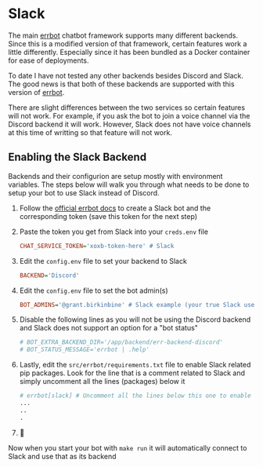 # Slack

The main [errbot](https://github.com/errbotio/errbot) chatbot framework supports many different backends. Since this is a modified version of that framework, certain features work a little differently. Especially since it has been bundled as a Docker container for ease of deployments.

To date I have not tested any other backends besides Discord and Slack. The good news is that both of these backends are supported with this version of [errbot](https://github.com/errbotio/errbot).

There are slight differences between the two services so certain features will not work. For example, if you ask the bot to join a voice channel via the Discord backend it will work. However, Slack does not have voice channels at this time of writting so that feature will not work.

## Enabling the Slack Backend

Backends and their configurion are setup mostly with environment variables. The steps below will walk you through what needs to be done to setup your bot to use Slack instead of Discord.

1. Follow the [official errbot docs](https://errbot.readthedocs.io/en/latest/user_guide/configuration/slack.html) to create a Slack bot and the corresponding token (save this token for the next step)
1. Paste the token you get from Slack into your `creds.env` file

    ```ini
    CHAT_SERVICE_TOKEN='xoxb-token-here' # Slack
    ```

1. Edit the `config.env` file to set your backend to Slack

    ```ini
    BACKEND='Discord'
    ```

1. Edit the `config.env` file to set the bot admin(s)

    ```ini
    BOT_ADMINS='@grant.birkinbine' # Slack example (your true Slack username)
    ```

1. Disable the following lines as you will not be using the Discord backend and Slack does not support an option for a "bot status"

    ```ini
    # BOT_EXTRA_BACKEND_DIR='/app/backend/err-backend-discord'
    # BOT_STATUS_MESSAGE='errbot | .help'
    ```

1. Lastly, edit the `src/errbot/requirements.txt` file to enable Slack related pip packages. Look for the line that is a comment related to Slack and simply uncomment all the lines (packages) below it

    ```python
    # errbot[slack] # Uncomment all the lines below this one to enable Slack support
    ...
    ..
    .
    ```

1. 🎉

Now when you start your bot with `make run` it will automatically connect to Slack and use that as its backend
